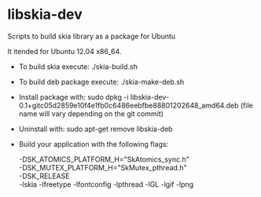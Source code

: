 libskia-dev
===========

Scripts to build skia library as a package for Ubuntu

It itended for Ubuntu 12.04 x86_64.

* To build skia execute: ./skia-build.sh
* To build deb package execute: ./skia-make-deb.sh
* Install package with: sudo dpkg -i libskia-dev-0.1+gitc05d2859e10f4e1fb0c6486eebfbe88801202648_amd64.deb (file name will vary depending on the git commit)
* Uninstall with: sudo apt-get remove libskia-deb
* Build your application with the following flags:
	
	 -DSK_ATOMICS_PLATFORM_H=\"SkAtomics_sync.h\" \
   -DSK_MUTEX_PLATFORM_H=\"SkMutex_pthread.h\" \
   -DSK_RELEASE \
   -lskia -lfreetype -lfontconfig -lpthread -lGL -lgif -lpng
	 
	

  
